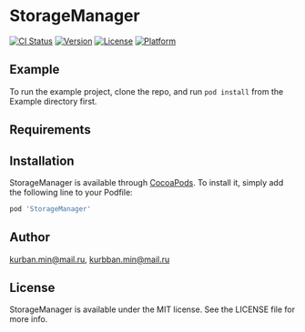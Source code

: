 # StorageManager

[![CI Status](https://img.shields.io/travis/kurban.min@mail.ru/StorageManager.svg?style=flat)](https://travis-ci.org/kurban.min@mail.ru/StorageManager)
[![Version](https://img.shields.io/cocoapods/v/StorageManager.svg?style=flat)](https://cocoapods.org/pods/StorageManager)
[![License](https://img.shields.io/cocoapods/l/StorageManager.svg?style=flat)](https://cocoapods.org/pods/StorageManager)
[![Platform](https://img.shields.io/cocoapods/p/StorageManager.svg?style=flat)](https://cocoapods.org/pods/StorageManager)

## Example

To run the example project, clone the repo, and run `pod install` from the Example directory first.

## Requirements

## Installation

StorageManager is available through [CocoaPods](https://cocoapods.org). To install
it, simply add the following line to your Podfile:

```ruby
pod 'StorageManager'
```

## Author

kurban.min@mail.ru, kurbban.min@mail.ru

## License

StorageManager is available under the MIT license. See the LICENSE file for more info.
